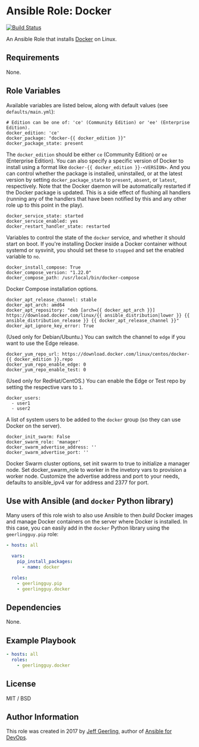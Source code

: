 # Ansible Role: Docker

[![Build Status](https://travis-ci.org/geerlingguy/ansible-role-docker.svg?branch=master)](https://travis-ci.org/geerlingguy/ansible-role-docker)

An Ansible Role that installs [Docker](https://www.docker.com) on Linux.

## Requirements

None.

## Role Variables

Available variables are listed below, along with default values (see `defaults/main.yml`):

    # Edition can be one of: 'ce' (Community Edition) or 'ee' (Enterprise Edition).
    docker_edition: 'ce'
    docker_package: "docker-{{ docker_edition }}"
    docker_package_state: present

The `docker_edition` should be either `ce` (Community Edition) or `ee` (Enterprise Edition). You can also specify a specific version of Docker to install using a format like `docker-{{ docker_edition }}-<VERSION>`. And you can control whether the package is installed, uninstalled, or at the latest version by setting `docker_package_state` to `present`, `absent`, or `latest`, respectively. Note that the Docker daemon will be automatically restarted if the Docker package is updated. This is a side effect of flushing all handlers (running any of the handlers that have been notified by this and any other role up to this point in the play).

    docker_service_state: started
    docker_service_enabled: yes
    docker_restart_handler_state: restarted

Variables to control the state of the `docker` service, and whether it should start on boot. If you're installing Docker inside a Docker container without systemd or sysvinit, you should set these to `stopped` and set the enabled variable to `no`.

    docker_install_compose: True
    docker_compose_version: "1.22.0"
    docker_compose_path: /usr/local/bin/docker-compose

Docker Compose installation options.

    docker_apt_release_channel: stable
    docker_apt_arch: amd64
    docker_apt_repository: "deb [arch={{ docker_apt_arch }}] https://download.docker.com/linux/{{ ansible_distribution|lower }} {{ ansible_distribution_release }} {{ docker_apt_release_channel }}"
    docker_apt_ignore_key_error: True

(Used only for Debian/Ubuntu.) You can switch the channel to `edge` if you want to use the Edge release.

    docker_yum_repo_url: https://download.docker.com/linux/centos/docker-{{ docker_edition }}.repo
    docker_yum_repo_enable_edge: 0
    docker_yum_repo_enable_test: 0

(Used only for RedHat/CentOS.) You can enable the Edge or Test repo by setting the respective vars to `1`.

    docker_users:
      - user1
      - user2

A list of system users to be added to the `docker` group (so they can use Docker on the server).

    docker_init_swarm: False
    docker_swarm_role: 'manager'
    docker_swarm_advertise_address: ''
    docker_swarm_advertise_port: ''


Docker Swarm cluster options, set init swarm to true to initialize a manager node. Set docker_swarm_role to worker in the invetory vars to provision a worker node. Customize the advertise address and port to your needs, defaults to ansible_ipv4 var for address and 2377 for port.


## Use with Ansible (and `docker` Python library)

Many users of this role wish to also use Ansible to then _build_ Docker images and manage Docker containers on the server where Docker is installed. In this case, you can easily add in the `docker` Python library using the `geerlingguy.pip` role:

```yaml
- hosts: all

  vars:
    pip_install_packages:
      - name: docker

  roles:
    - geerlingguy.pip
    - geerlingguy.docker
```

## Dependencies

None.

## Example Playbook

```yaml
- hosts: all
  roles:
    - geerlingguy.docker
```

## License

MIT / BSD

## Author Information

This role was created in 2017 by [Jeff Geerling](https://www.jeffgeerling.com/), author of [Ansible for DevOps](https://www.ansiblefordevops.com/).
